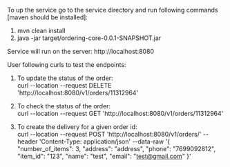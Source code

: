 To up the service go to the service directory and run following commands [maven should be installed]:

1. mvn clean install
2. java -jar target/ordering-core-0.0.1-SNAPSHOT.jar

Service will run on the server: http://localhost:8080

User following curls to test the endpoints:

1. To update the status of the order: <br />
curl --location --request DELETE 'http://localhost:8080/v1/orders/11312964'

2. To check the status of the order: <br />
curl --location --request GET 'http://localhost:8080/v1/orders/11312964'

3. To create the delivery for a given order id: <br />
curl --location --request POST 'http://localhost:8080/v1/orders/'
--header 'Content-Type: application/json'
--data-raw '{ "number_of_items": 3, "address": "address", "phone": "7699092812", "item_id": "123", "name": "test", "email": "test@gmail.com" }'

